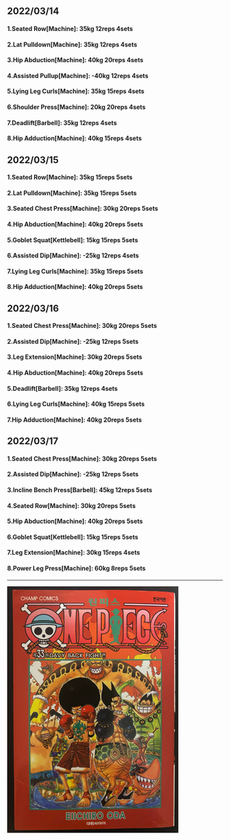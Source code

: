 ## 2022/03/14
#### 1.Seated Row\[Machine]: 35kg 12reps 4sets
#### 2.Lat Pulldown\[Machine\]: 35kg 12reps 4sets
#### 3.Hip Abduction\[Machine\]: 40kg 20reps 4sets
#### 4.Assisted Pullup\[Machine\]: -40kg 12reps 4sets
#### 5.Lying Leg Curls\[Machine\]: 35kg 15reps 4sets
#### 6.Shoulder Press\[Machine\]: 20kg 20reps 4sets
#### 7.Deadlift\[Barbell\]: 35kg 12reps 4sets
#### 8.Hip Adduction\[Machine\]: 40kg 15reps 4sets

## 2022/03/15
#### 1.Seated Row\[Machine]: 35kg 15reps 5sets
#### 2.Lat Pulldown\[Machine\]: 35kg 15reps 5sets
#### 3.Seated Chest Press\[Machine\]: 30kg 20reps 5sets
#### 4.Hip Abduction\[Machine\]: 40kg 20reps 5sets
#### 5.Goblet Squat\[Kettlebell\]: 15kg 15reps 5sets
#### 6.Assisted Dip\[Machine\]: -25kg 12reps 4sets
#### 7.Lying Leg Curls\[Machine\]: 35kg 15reps 5sets
#### 8.Hip Adduction\[Machine\]: 40kg 20reps 5sets

## 2022/03/16
#### 1.Seated Chest Press\[Machine\]: 30kg 20reps 5sets
#### 2.Assisted Dip\[Machine\]: -25kg 12reps 5sets
#### 3.Leg Extension\[Machine]: 30kg 20reps 5sets
#### 4.Hip Abduction\[Machine\]: 40kg 20reps 5sets
#### 5.Deadlift\[Barbell\]: 35kg 12reps 4sets
#### 6.Lying Leg Curls\[Machine\]: 40kg 15reps 5sets
#### 7.Hip Adduction\[Machine\]: 40kg 20reps 5sets

## 2022/03/17
#### 1.Seated Chest Press\[Machine\]: 30kg 20reps 5sets
#### 2.Assisted Dip\[Machine\]: -25kg 12reps 5sets
#### 3.Incline Bench Press\[Barbell\]: 45kg 12reps 5sets
#### 4.Seated Row\[Machine]: 30kg 20reps 5sets
#### 5.Hip Abduction\[Machine\]: 40kg 20reps 5sets
#### 6.Goblet Squat\[Kettlebell\]: 15kg 15reps 5sets
#### 7.Leg Extension\[Machine]: 30kg 15reps 4sets
#### 8.Power Leg Press\[Machine\]: 60kg 8reps 5sets

---

<img src='./_resources/__033.png' width='400px' />
